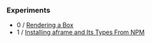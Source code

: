 ### Experiments
- 0 / [Rendering a Box](https://github.com/rpivo/aframe-experiments/tree/master/0)
- 1 / [Installing aframe and Its Types From NPM](https://github.com/rpivo/aframe-experiments/tree/master/1)